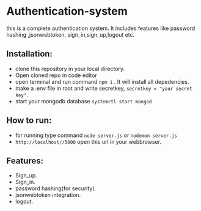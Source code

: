 # Authentication-system
this is a complete authentication system. It includes features like password hashing ,jsonwebtoken, sign_in,sign_up,logout  etc.

## Installation:
- clone this repository in your local directory.
-  Open cloned repo in code editor
-   open terminal and run command `npm i` . It will install all depedencies.
-   make a .env file in root and write secretkey, `secretkey = "your secret key"`.
-   start your mongodb database `systemctl start mongod`

##  How to run:
- for running type command `node server.js` or  `nodemon server.js`
-  `http://localhost//5000` open this url in your webbrowser.

## Features:
-  Sign_up.
-  Sign_in.
-  password hashing(for security).
-  jsonwebtoken integration.
-  logout.

